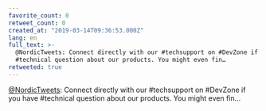 ```yaml
---
favorite_count: 0
retweet_count: 0
created_at: "2019-03-14T09:36:53.000Z"
lang: en
full_text: >-
  @NordicTweets: Connect directly with our #techsupport on #DevZone if you have
  #technical question about our products. You might even fin…
retweeted: true
---
```


[@NordicTweets](https://twitter.com/NordicTweets): Connect directly with our
#techsupport on #DevZone if you have #technical question about our products. You
might even fin…
